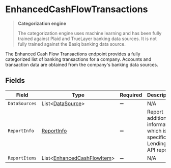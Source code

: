 # EnhancedCashFlowTransactions

> **Categorization engine**
>
> The categorization engine uses machine learning and has been fully trained against Plaid and TrueLayer banking data sources. It is not fully trained against the Basiq banking data source.

The Enhanced Cash Flow Transactions endpoint provides a fully categorized list of banking transactions for a company. Accounts and transaction data are obtained from the company's banking data sources.


## Fields

| Field                                                                                                                                                          | Type                                                                                                                                                           | Required                                                                                                                                                       | Description                                                                                                                                                    | Example                                                                                                                                                        |
| -------------------------------------------------------------------------------------------------------------------------------------------------------------- | -------------------------------------------------------------------------------------------------------------------------------------------------------------- | -------------------------------------------------------------------------------------------------------------------------------------------------------------- | -------------------------------------------------------------------------------------------------------------------------------------------------------------- | -------------------------------------------------------------------------------------------------------------------------------------------------------------- |
| `DataSources`                                                                                                                                                  | List<[DataSource](../../Models/Shared/DataSource.md)>                                                                                                          | :heavy_minus_sign:                                                                                                                                             | N/A                                                                                                                                                            |                                                                                                                                                                |
| `ReportInfo`                                                                                                                                                   | [ReportInfo](../../Models/Shared/ReportInfo.md)                                                                                                                | :heavy_minus_sign:                                                                                                                                             | Report additional information, which is specific to Lending API reports.                                                                                       | {"Example 1":{"value":{"pageNumber":0,"pageSize":0,"totalResults":0,"reportName":"string","companyName":"string","generatedDate":"2023-01-26T07:36:40.487Z"}}} |
| `ReportItems`                                                                                                                                                  | List<[EnhancedCashFlowItem](../../Models/Shared/EnhancedCashFlowItem.md)>                                                                                      | :heavy_minus_sign:                                                                                                                                             | N/A                                                                                                                                                            |                                                                                                                                                                |
